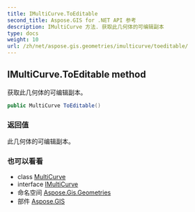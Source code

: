 ```yaml
---
title: IMultiCurve.ToEditable
second_title: Aspose.GIS for .NET API 参考
description: IMultiCurve 方法. 获取此几何体的可编辑副本
type: docs
weight: 10
url: /zh/net/aspose.gis.geometries/imulticurve/toeditable/
---
```

## IMultiCurve.ToEditable method

获取此几何体的可编辑副本。

```csharp
public MultiCurve ToEditable()
```

### 返回值

此几何体的可编辑副本。

### 也可以看看

* class [MultiCurve](../../multicurve/)
* interface [IMultiCurve](../)
* 命名空间 [Aspose.Gis.Geometries](../../imulticurve/)
* 部件 [Aspose.GIS](../../../)


